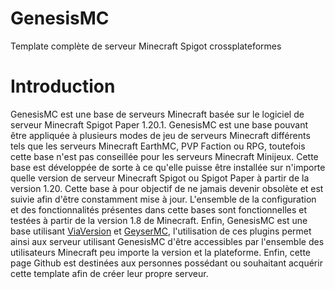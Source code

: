 # GenesisMC
Template complète de serveur Minecraft Spigot crossplateformes

# Introduction

GenesisMC est une base de serveurs Minecraft basée sur le logiciel de serveur Minecraft Spigot Paper 1.20.1. GenesisMC est une base pouvant être appliquée à plusieurs modes de jeu de serveurs Minecraft différents tels que les serveurs Minecraft EarthMC, PVP Faction ou RPG, toutefois cette base n'est pas conseillée pour les serveurs Minecraft Minijeux. Cette base est développée de sorte à ce qu'elle puisse être installée sur n'importe quelle version de serveur Minecraft Spigot ou Spigot Paper à partir de la version 1.20. Cette base à pour objectif de ne jamais devenir obsolète et est suivie afin d'être constamment mise à jour. L'ensemble de la configuration et des fonctionnalités présentes dans cette bases sont fonctionnelles et testées à partir de la version 1.8 de Minecraft. Enfin, GenesisMC est une base utilisant [ViaVersion]() et [GeyserMC](), l'utilisation de ces plugins permet ainsi aux serveur utilisant GenesisMC d'être accessibles par l'ensemble des utilisateurs Minecraft peu importe la version et la plateforme. Enfin, cette page Github est destinées aux personnes possédant ou souhaitant acquérir cette template afin de créer leur propre serveur.

